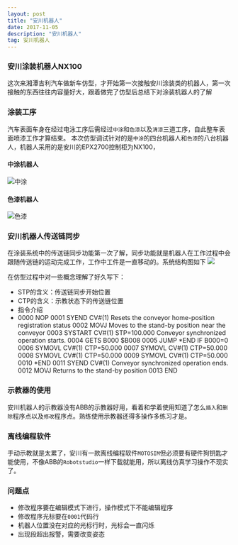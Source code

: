 ```yaml
---
layout: post
title: "安川机器人"
date: 2017-11-05 
description: "安川机器人"
tag: 安川机器人
---
```

### 安川涂装机器人NX100
这次来湘潭吉利汽车做新车仿型，才开始第一次接触安川涂装类的机器人，第一次接触的东西往往内容量好大，跟着做完了仿型后总结下对涂装机器人的了解
### 涂装工序
汽车表面车身在经过电泳工序后需经过`中涂`和`色漆`以及`清漆`三道工序，自此整车表面喷漆工作才算结束。
本次仿型调试针对的是`中涂`的四台机器人和`色漆`的八台机器人，机器人采用的是安川的EPX2700控制柜为NX100，
#### 中涂机器人
![中涂](http://ou3sec0jp.bkt.clouddn.com/TIM%E5%9B%BE%E7%89%8720171105130455.jpg)
#### 色漆机器人
![色漆](http://ou3sec0jp.bkt.clouddn.com/TIM%E5%9B%BE%E7%89%8720171105130508.jpg)
### 安川机器人传送链同步
在涂装系统中的传送链同步功能第一次了解，同步功能就是机器人在工作过程中会跟随传送链的运动完成工作，工作中工件是一直移动的。系统结构图如下
![](http://ou3sec0jp.bkt.clouddn.com/TIM%E5%9B%BE%E7%89%8720171105131413.png)

在仿型过程中对一些概念理解了好久写下：

- STP的含义：传送链同步开始位置
- CTP的含义：示教状态下的传送链位置
- 指令介绍
- 
     0000 NOP
     0001 SYEND CV#(1)                 Resets the conveyor home-position registration status
     0002 MOVJ                         Moves to the stand-by position near the conveyor
     0003 SYSTART CV#(1) STP=100.000   Conveyor synchronized operation starts.
     0004 GETS B000 $B008
     0005 JUMP *END IF B000=0
     0006 SYMOVL CV#(1) CTP=50.000
     0007 SYMOVL CV#(1) CTP=50.000
     0008 SYMOVL CV#(1) CTP=50.000
     0009 SYMOVL CV#(1) CTP=50.000
     0010 *END
     0011 SYEND CV#(1)                   Conveyor synchronized operation ends.
     0012 MOVJ                            Returns to the stand-by position
     0013 END
### 示教器的使用
安川机器人的示教器没有ABB的示教器好用，看着和学着使用知道了怎么`插入`和`删除`程序点以及`修改`程序点。熟练使用示教器还得多操作多练习才是。
### 离线编程软件
手动示教就是太累了，安川有一款离线编程软件`MOTOSIM`但必须要有硬件狗钥匙才能使用，不像ABB的`Robotstudio`一样下载就能用，所以离线仿真学习操作不现实了。
### 问题点
- 修改程序要在编辑模式下进行，操作模式下不能编辑程序
- 修改程序光标要在`0001`代码行
- 机器人位置没在对应的光标行时，光标会一直闪烁
- 出现段超出报警，需要改变姿态